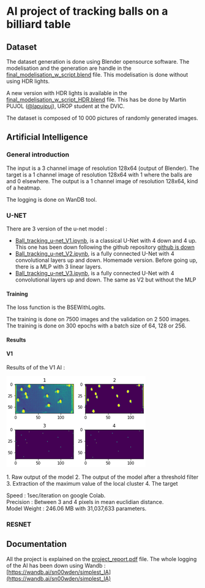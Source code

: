 # AI project of tracking balls on a billiard table

## Dataset

The dataset generation is done using Blender opensource software.
The modelisation and the generation are handle in the [final_modelisation_w_script.blend](Pool_Table/final_modelisation_w_script.blend) file. This modelisation is done without using HDR lights.

A new version with HDR lights is available in the [final_modelisation_w_script_HDR.blend](Pool_Table/final_modelisation_w_script_HDR.blend) file. This has be done by Martin PUJOL ([@lapujpuj](https://github.com/lapujpuj)), UROP student at the DVIC.

The dataset is composed of 10 000 pictures of randomly generated images.

## Artificial Intelligence
### General introduction

The input is a 3 channel image of resolution 128x64 (output of Blender).
The target is a 1 channel image of resolution 128x64 with 1 where the balls are and 0 elsewhere.
The output is a 1 channel image of resolution 128x64, kind of a heatmap.

The logging is done on WanDB tool.

### U-NET
There are 3 version of the u-net model :
- [Ball_tracking_u-net_V1.ipynb](u_net_version/Ball_tracking_u-net_V1.ipynb), is a classical U-Net with 4 down and 4 up. This one has been down following the github repository [github is down](githubisdown) 
 - [Ball_tracking_u-net_V2.ipynb](u_net_version/Ball_tracking_u-net_V2.ipynb), is a fully connected U-Net with 4 convolutional layers up and down. Homemade version.
Before going up, there is a MLP with 3 linear layers.
 - [Ball_tracking_u-net_V3.ipynb](u_net_version/Ball_tracking_u-net_V3.ipynb), is a fully connected U-Net with 4 convolutional layers up and down. The same as V2 but without the MLP



#### Training

The loss function is the BSEWithLogits.

The training is done on 7500 images and the validation on 2 500 images.
The training is done on 300 epochs with a batch size of 64, 128 or 256.


#### Results
#### V1
Results of of the V1 AI :

![Output of the model](results/v1_result.png)

1. Raw output of the model
2. The output of the model after a threshold filter
3. Extraction of the maximum value of the local cluster
4. The target

Speed : 1sec/iteration on google Colab.<br>
Precision : Between 3 and 4 pixels in mean euclidian distance.<br>
Model Weight : 246.06 MB with 31,037,633 parameters.

### RESNET
## Documentation

All the project is explained on the [project_report.pdf](project_report.pdf) file.
The whole logging of the AI has been down using Wandb : [https://wandb.ai/sn00wden/simplest_IA](https://wandb.ai/sn00wden/simplest_IA)
